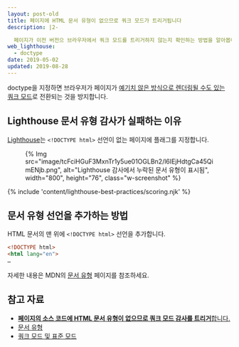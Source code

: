 ```yaml
---
layout: post-old
title: 페이지에 HTML 문서 유형이 없으므로 쿼크 모드가 트리거됩니다
description: |2-

  페이지가 이전 버전으 브라우저에서 쿼크 모드를 트리거하지 않는지 확인하는 방법을 알아봅니다.
web_lighthouse:
  - doctype
date: 2019-05-02
updated: 2019-08-28
---
```


doctype을 지정하면 브라우저가 페이지가 [예기치 않은 방식으로 렌더링될 수도 있는](https://quirks.spec.whatwg.org/#css) [쿼크 모드](https://developer.mozilla.org/docs/Web/HTML/Quirks_Mode_and_Standards_Mode)로 전환되는 것을 방지합니다.

## Lighthouse 문서 유형 감사가 실패하는 이유

[Lighthouse](https://developers.google.com/web/tools/lighthouse/)는 `<!DOCTYPE html>` 선언이 없는 페이지에 플래그를 지정합니다.

<figure class="w-figure">{% Img src="image/tcFciHGuF3MxnTr1y5ue01OGLBn2/l6IEjHdtgCa45QimENjb.png", alt="Lighthouse 감사에서 누락된 문서 유형이 표시됨", width="800", height="76", class="w-screenshot" %}</figure>

{% include 'content/lighthouse-best-practices/scoring.njk' %}

## 문서 유형 선언을 추가하는 방법

HTML 문서의 맨 위에 `<!DOCTYPE html>` 선언을 추가합니다.

```html
<!DOCTYPE html>
<html lang="en">
…
```

자세한 내용은 MDN의 [문서 유형](https://developer.mozilla.org/docs/Glossary/Doctype) 페이지를 참조하세요.

## 참고 자료

- [**페이지의 소스 코드에 HTML 문서 유형이 없으므로 쿼크 모드 감사를 트리거**합니다.](https://github.com/GoogleChrome/lighthouse/blob/ecd10efc8230f6f772e672cd4b05e8fbc8a3112d/lighthouse-core/audits/dobetterweb/doctype.js)
- [문서 유형](https://developer.mozilla.org/docs/Glossary/Doctype)
- [쿼크 모드 및 표준 모드](https://developer.mozilla.org/docs/Web/HTML/Quirks_Mode_and_Standards_Mode)
